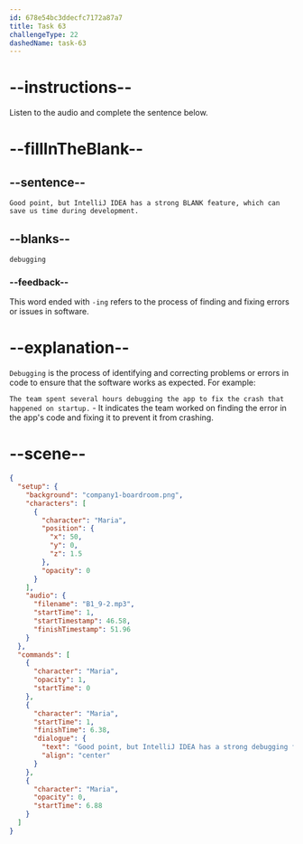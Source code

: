```yaml
---
id: 678e54bc3ddecfc7172a87a7
title: Task 63
challengeType: 22
dashedName: task-63
---
```


<!-- (audio) Maria: Good point, but IntelliJ IDEA has a strong debugging feature, which can save us time during development. -->

# --instructions--

Listen to the audio and complete the sentence below.

# --fillInTheBlank--

## --sentence--

`Good point, but IntelliJ IDEA has a strong BLANK feature, which can save us time during development.`

## --blanks--

`debugging`

### --feedback--

This word ended with `-ing` refers to the process of finding and fixing errors or issues in software.

# --explanation--

`Debugging` is the process of identifying and correcting problems or errors in code to ensure that the software works as expected. For example:  

`The team spent several hours debugging the app to fix the crash that happened on startup.` - It indicates the team worked on finding the error in the app's code and fixing it to prevent it from crashing.

# --scene--

```json
{
  "setup": {
    "background": "company1-boardroom.png",
    "characters": [
      {
        "character": "Maria",
        "position": {
          "x": 50,
          "y": 0,
          "z": 1.5
        },
        "opacity": 0
      }
    ],
    "audio": {
      "filename": "B1_9-2.mp3",
      "startTime": 1,
      "startTimestamp": 46.58,
      "finishTimestamp": 51.96
    }
  },
  "commands": [
    {
      "character": "Maria",
      "opacity": 1,
      "startTime": 0
    },
    {
      "character": "Maria",
      "startTime": 1,
      "finishTime": 6.38,
      "dialogue": {
        "text": "Good point, but IntelliJ IDEA has a strong debugging feature, which can save us time during development.",
        "align": "center"
      }
    },
    {
      "character": "Maria",
      "opacity": 0,
      "startTime": 6.88
    }
  ]
}
```
